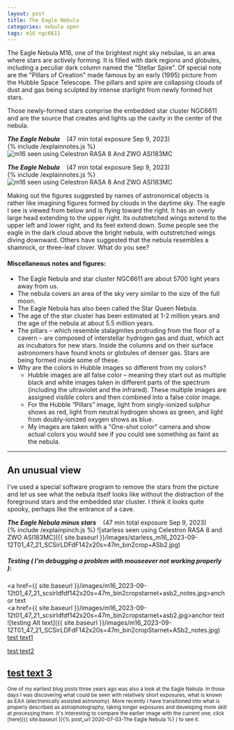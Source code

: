 ```yaml
---
layout: post
title: The Eagle Nebula
categories: nebula open
tags: m16 ngc6611
---
```

The Eagle Nebula M16, one of the brightest night sky nebulae, is an area where stars are actively forming. It is filled with dark regions and globules, including a peculiar dark column named the "Stellar Spire".
Of special note are the "Pillars of Creation" made famous by an early (1995) picture from the Hubble Space Telescope.
The pillars and spire are collapsing clouds of dust and gas being sculpted by intense starlight from  newly formed hot stars.

Those newly-formed stars comprise the embedded star cluster NGC6611 and are the source that  creates  and lights up the cavity in the center of the nebula.

_**The Eagle Nebula**_  &nbsp;&nbsp; (47 min total exposure Sep 9, 2023)<br>
{% include /explainnotes.js %}
<img src = "{{ site.baseurl }}/images/m16_2023-09-12T01_47_21_SCSirLDFdF142x20s=47m_bin2cropStarnet+ASb2.jpg"
alt = "m16 seen using Celestron RASA 8 And ZWO ASI183MC"
onmouseover = "this.src='{{ site.baseurl }}/images/m16_2023-09-12t01_47_21_scsirldfdf142x20s=47m_bin2cropstarnet+asb2_notes.jpg'"
onmouseout = "this.src='{{ site.baseurl }}/images/m16_2023-09-12T01_47_21_SCSirLDFdF142x20s=47m_bin2cropStarnet+ASb2.jpg'"
/><br>

_**The Eagle Nebula**_  &nbsp;&nbsp; (47 min total exposure Sep 9, 2023)<br>
{% include /explainnotes.js %}
<img src = "{{ site.baseurl }}/images/m16_2023-09-12T01_47_21_SCSirLDFdF142x20s=47m_bin2cropStarnet+ASb2.jpg"
alt = "m16 seen using Celestron RASA 8 And ZWO ASI183MC"
onmouseover = "this.src='{{ site.baseurl }}/images/m16_2023-09-12t01_47_21_scsirldfdf142x20s=47m_bin2cropstarnet+asb2_notes.jpg'"
onmouseout = "this.src='https://howardgrams.github.io/images/m16_2023-09-12T01_47_21_SCSirLDFdF142x20s=47m_bin2cropStarnet+ASb2.jpg'"
/><br>

Making out the figures suggested by names of astronomical objects is rather like imagining figures formed by clouds in the daytime sky. The eagle I see is viewed from below and is flying toward the right. It has an overly large head extending to the upper right. Its outstretched wings extend to the upper left and lower right, and its feet extend down.  Some people see the eagle in the dark cloud above the bright nebula, with outstretched wings diving downward. Others have suggested that the nebula resembles a shamrock, or three-leaf clover. What do you see?

#### Miscellaneous notes and figures:
- The Eagle Nebula and star cluster NGC6611 are about 5700 light years away from us.
- The nebula covers an area of the sky very similar to the size of the full moon.
- The Eagle Nebula has also been called the Star Queen Nebula.
- The age of the star cluster has been estimated at 1-2 million years and the age of the nebula at about 5.5 million years.
- The pillars – which resemble stalagmites protruding from the floor of a cavern – are composed of interstellar hydrogen gas and dust, which act as incubators for new stars. Inside the columns and on their surface astronomers have found knots or globules of denser gas. Stars are being formed inside some of these. 
- Why are the colors in Hubble images so different from my colors?
    * Hubble images are all false color – meaning they start out as multiple black and white images taken in different parts of the spectrum (including the ultraviolet and the infrared). These multiple images are assigned visible colors and then combined into a false color image.  
    * For the Hubble “Pillars” image, light from singly-ionized sulphur shows as red, light from neutral hydrogen  shows as green, and light from doubly-ionized oxygen shows as blue.
    * My images are taken with a "One-shot color" camera and show actual colors you would see if you could see something as faint as the nebula.

-----
## An unusual view
I've used a special software program to remove the stars from the picture and let us see what the nebula itself looks like without the distraction of the foreground stars and the embedded star cluster.  I think it looks quite spooky, perhaps like the entrance of a cave.

_**The Eagle Nebula minus stars**_  &nbsp;&nbsp; (47 min total exposure Sep 9, 2023)<br>
{% include /explainpinch.js %}
![starless seen using Celestron RASA 8 and ZWO ASI183MC]({{ site.baseurl }}/images/starless_m16_2023-09-12T01_47_21_SCSirLDFdF142x20s=47m_bin2crop+ASb2.jpg)

##### Testing ( I'm debugging a problem with mouseover not working properly ):
<a href={{ site.baseurl }}/images/m16_2023-09-12t01_47_21_scsirldfdf142x20s=47m_bin2cropstarnet+asb2_notes.jpg>anchor text</a>
<br>
<a href={{ site.baseurl }}/images/m16_2023-09-12t01_47_21_scsirldfdf142x20s=47m_bin2cropstarnet+asb2.jpg>anchor text</a>
<br>
![testing Alt text]({{ site.baseurl }}/images/m16_2023-09-12T01_47_21_SCSirLDFdF142x20s=47m_bin2cropStarnet+ASb2_notes.jpg)
<br>
<a href="https://github.com/howardgrams/howardgrams.github.io/blob/master/images/m16_2023-09-12T01_47_21_SCSirLDFdF142x20s%3D47m_bin2cropStarnet%2BASb2_notes.jpg">test text1</a>

<a href="https://howardgrams.github.io/images/m16_2023-09-12T01_47_21_SCSirLDFdF142x20s%3D47m_bin2cropStarnet%2BASb2_notes.jpg">test text2</a>

<a href="{{ site.baseurl }}/images/m16_2023-09-12T01_47_21_SCSirLDFdF142x20s=47m_bin2cropStarnet+ASb2_notes.jpg">test text 3</a>
-----
<sub>
One of my earliest  blog posts three years ago was also a look at the Eagle Nebula.
In those  days I was discovering what could be seen with relatively short exposures, what is known as EAA (electronically assisted astronomy). More recently I have transitioned into what is properly described as astrophotography, taking longer exposures  and developing more skill at processing them.
It's interesting to compare the earlier image with the current one; 
click [here]({{ site.baseurl }}{% post_url 2020-07-03-The Eagle Nebula %} ) to see it.
</sub>